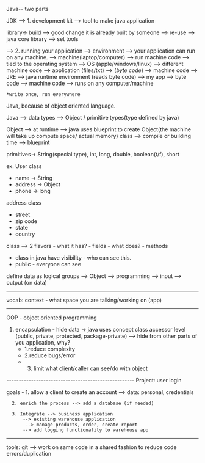 Java-- two parts 

JDK --> 1. development kit --> tool to make java application

library-> build --> good change it is already built by someone --> re-use 
    --> java core library --> set tools



--> 2. running your application --> environment --> your application can run on any machine.
    --> machine(laptop/computer) --> run machine code --> tied to the operating system --> OS (apple/windows/linux) --> different machine code
    --> application (files/txt) --> (*byte code*) --> machine code
    --> JRE --> java runtime environment (reads byte code)
    --> my app --> byte code --> machine code --> runs on any computer/machine

    *write once, run everywhere 


Java, because of object oriented language.

Java --> data types --> Object / primitive types(type defined by java)

Object --> at runtime --> java uses blueprint to create Object(the machine will take up compute space/ actual memory) 
class --> compile or building time --> blueprint 

primitives-> String(special type), int, long, double, boolean(t/f), short

ex. User class
- name -> String 
- address -> Object
- phone -> long  


address class
- street
- zip code
- state
- country 


class --> 2 flavors
    - what it has? - fields
    - what does? - methods


- class in java have visibility - who can see this.
 - public - everyone can see


define data as logical groups --> Object
    --> programming --> input --> output  (on data)


-------------------
vocab:
context - what space you are talking/working on (app)

------------------------------------------------------
OOP - object oriented programming
1. encapsulation - hide data -> java uses concept class accessor level (public, private, protected, package-private)
  --> hide from other parts of you application, why?
      - 1.reduce complexity
      - 2.reduce bugs/error
      - 3. limit what client/caller can see/do with object

*----------------------------------------------------*
Project: user login

goals - 1. allow a client to create an account
      --> data: personal, credentials

      2. enrich the process --> add a database (if needed)

      3. Integrate --> business application 
          --> existing warehouse application 
           --> manage products, order, create report
          --> add logging functionality to warehouse app

-------------------------------------------
tools:
git --> work on same code in a shared fashion to reduce code errors/duplication



      

